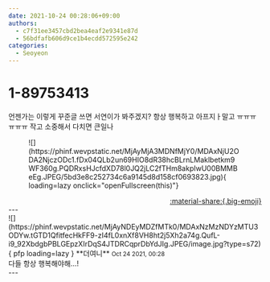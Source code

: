 ```yaml
---
date: 2021-10-24 00:28:06+09:00
authors:
  - c7f31ee3457cbd2bea4eaf2e9341e87d
  - 56bdfafb606d9ce1b4ecdd572595e242
categories:
  - Seoyeon
---
```


# 1-89753413

<div class="post-container" markdown="1">
<div class="content-container md-sidebar__scrollwrap" markdown="1">

언젠가는 이렇게 꾸준글 쓰면 서연이가 봐주겠지? 항상 행복하고 아프지ㅏ말고 ㅠㅠㅠㅠㅠㅠ 작고 소중해서 다치면 큰일나
<figure markdown="1">
![](https://phinf.wevpstatic.net/MjAyMjA3MDNfMjY0/MDAxNjU2ODA2NjczODc1.fDx04QLb2un69HIO8dR38hcBLrnLMaklbetkm9WF360g.PQDRxsHJcfdXD78l0JQ2jLC2fTHm8akpIwU00BMMBeEg.JPEG/5bd3e8c252734c6a9145d8d158cf0693823.jpg){ loading=lazy onclick="openFullscreen(this)"}
</figure>


</div>
</div>

<div style="text-align: right;" markdown="1">
<a href="https://weverse.io/fromis9/fanpost/1-89753413" style="text-align: right;">:material-share:{.big-emoji}</a>
</div>
---

<div class="comments-container md-sidebar__scrollwrap" markdown="1">
<div class="comment" markdown="1">
<div class='id-container' markdown="1">
![](https://phinf.wevpstatic.net/MjAyNDEyMDZfMTk0/MDAxNzMzNDYzMTU3ODYw.tGTD1QfitfecHkFF9-zI4fL0xnXf8VH8ht2j5Xh2a74g.QufL-i9_92XbdgbPBLGEpzXIrDqS4JTDRCqprDbYdJIg.JPEG/image.jpg?type=s72){ pfp loading=lazy }
**<span class="artist">더여니</span>** <small>Oct 24 2021, 00:28</small><br>
</div>
<div class='comment-body' markdown="1">
다들 항상 행복해야해...!
</div>
</div>
</div>
---
